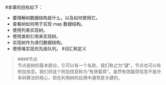 #本章的目标如下：
- 要理解树数据结构是什么，以及如何使用它。
- 查看树如何用于实现 map 数据结构。
- 使用列表实现树。
- 使用类和引用来实现树。
- 实现树作为递归数据结构。
- 使用堆实现优先级队列。
#词汇和定义
>####节点  
>节点是树的基本部分。它可以有一个名称，我们称之为“键”。节点也可以有附加信息。我们将这个附加信息称为“有效载荷”。虽然有效载荷信息不是许多树算法的核心，但在利用树的应用中通常是关键的。